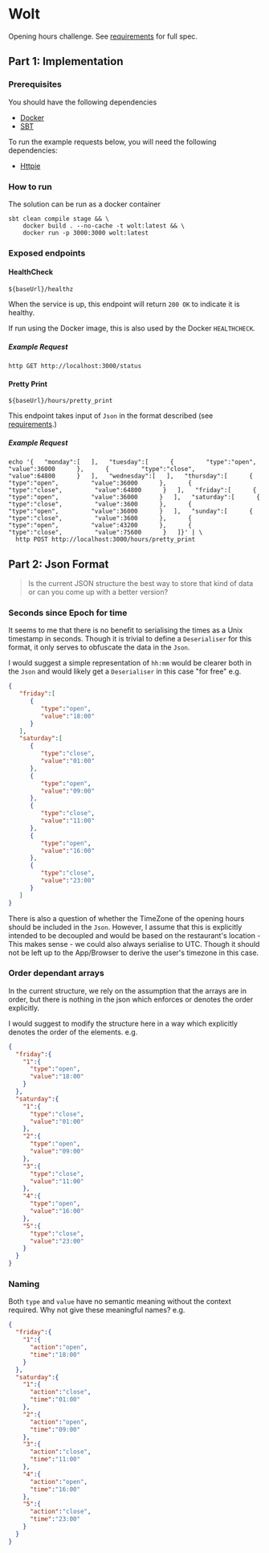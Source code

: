 # Wolt

Opening hours challenge. See [requirements](REQUIREMENTS.md) for full spec.

## Part 1: Implementation
### Prerequisites
You should have the following dependencies
* [Docker](https://www.docker.com/)
* [SBT](https://www.scala-sbt.org/)

To run the example requests below, you will need the following dependencies:
* [Httpie](https://httpie.io/)

### How to run
The solution can be run as a docker container
```
sbt clean compile stage && \
    docker build . --no-cache -t wolt:latest && \
    docker run -p 3000:3000 wolt:latest
```

### Exposed endpoints
#### HealthCheck
```
${baseUrl}/healthz
```
When the service is up, this endpoint will return `200 OK` to indicate it is healthy.

If run using the Docker image, this is also used by the Docker `HEALTHCHECK`.

##### Example Request
```
http GET http://localhost:3000/status
```

#### Pretty Print
```
${baseUrl}/hours/pretty_print
```

This endpoint takes input of `Json` in the format described (see [requirements](REQUIREMENTS.md#Input).)

##### Example Request
```
echo '{   "monday":[   ],   "tuesday":[      {         "type":"open",         "value":36000      },      {         "type":"close",         "value":64800      }   ],   "wednesday":[   ],   "thursday":[      {         "type":"open",         "value":36000      },      {         "type":"close",         "value":64800      }   ],   "friday":[      {         "type":"open",         "value":36000      }   ],   "saturday":[      {         "type":"close",         "value":3600      },      {         "type":"open",         "value":36000      }   ],   "sunday":[      {         "type":"close",         "value":3600      },      {         "type":"open",         "value":43200      },      {         "type":"close",         "value":75600      }   ]}' | \
  http POST http://localhost:3000/hours/pretty_print
```


## Part 2: Json Format
> Is the current JSON structure the best way to store that kind of data or can you come up with a better version?
### Seconds since Epoch for time
It seems to me that there is no benefit to serialising the times as a Unix timestamp in seconds.
Though it is trivial to define a `Deserialiser` for this format, it only serves to obfuscate the data in the `Json`.

I would suggest a simple representation of `hh:mm` would be clearer both in the `Json` and would likely get a `Deserialiser` in this case "for free"
e.g.
```json
{
   "friday":[
      {
         "type":"open",
         "value":"18:00"
      }
   ],
   "saturday":[
      {
         "type":"close",
         "value":"01:00"
      },
      {
         "type":"open",
         "value":"09:00"
      },
      {
         "type":"close",
         "value":"11:00"
      },
      {
         "type":"open",
         "value":"16:00"
      },
      {
         "type":"close",
         "value":"23:00"
      }
   ]
}
```
There is also a question of whether the TimeZone of the opening hours should be included in the `Json`.
However, I assume that this is explicitly intended to be decoupled and would be based on the restaurant's location - This makes sense - we could also always serialise to UTC.
Though it should not be left up to the App/Browser to derive the user's timezone in this case.

### Order dependant arrays
In the current structure, we rely on the assumption that the arrays are in order, but there is nothing in the json which enforces or denotes the order explicitly.

I would suggest to modify the structure here in a way which explicitly denotes the order of the elements.
e.g.
```json
{
  "friday":{
    "1":{
      "type":"open",
      "value":"18:00"
    }
  },
  "saturday":{
    "1":{
      "type":"close",
      "value":"01:00"
    },
    "2":{
      "type":"open",
      "value":"09:00"
    },
    "3":{
      "type":"close",
      "value":"11:00"
    },
    "4":{
      "type":"open",
      "value":"16:00"
    },
    "5":{
      "type":"close",
      "value":"23:00"
    }
  }
}
```

### Naming
Both `type` and `value` have no semantic meaning without the context required. Why not give these meaningful names?
e.g.
```json
{
  "friday":{
    "1":{
      "action":"open",
      "time":"18:00"
    }
  },
  "saturday":{
    "1":{
      "action":"close",
      "time":"01:00"
    },
    "2":{
      "action":"open",
      "time":"09:00"
    },
    "3":{
      "action":"close",
      "time":"11:00"
    },
    "4":{
      "action":"open",
      "time":"16:00"
    },
    "5":{
      "action":"close",
      "time":"23:00"
    }
  }
}
```
